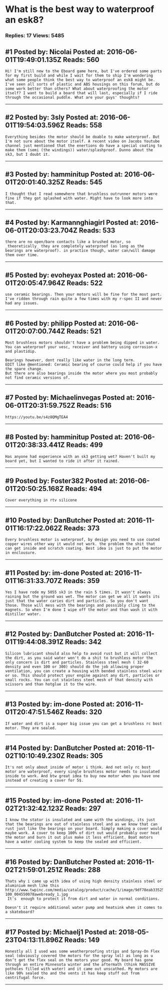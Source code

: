 # What is the best way to waterproof an esk8?

### Replies: 17 Views: 5485

## \#1 Posted by: Nicolai Posted at: 2016-06-01T19:49:01.135Z Reads: 560

```
Hi! I'm still new to the Eboard game here, but I've ordered some parts for my first build and while I wait for them to ship I'm wondering what some people think the best way to waterproof an esk8 might be. I've seen all sorts of plastic and ABS housings on this forum, but do some work better than others? What about waterproofing the motor itself? I want to build a board that will last, especially if I ride through the occasional puddle. What are your guys' thoughts?
```

---
## \#2 Posted by: 3sly Posted at: 2016-06-01T19:54:03.596Z Reads: 558

```
Everything besides the motor should be doable to make waterproof. But I'm not sure about the motor itself. A recent video on Jacobs Youtube channel just mentioned that the enertions do have a special coating to make them (semi (the windings)) water/splashproof. Dunno about the sk3, but I doubt it.
```

---
## \#3 Posted by: hamminitup Posted at: 2016-06-01T20:01:40.325Z Reads: 545

```
I thought that I read somewhere that brushless outrunner motors were fine if they got splashed with water. Might have to look more into that.
```

---
## \#4 Posted by: Karmannghiagirl Posted at: 2016-06-01T20:03:23.704Z Reads: 533

```
there are no open/bare contacts like a brushed motor, so _theoretically_ they are completely waterproof (as long as the bearings are waterproof). in practice though, water can/will damage them over time.
```

---
## \#5 Posted by: evoheyax Posted at: 2016-06-01T20:05:47.964Z Reads: 522

```
use ceramic bearings. Then your motors will be fine for the most part. I've ridden through rain quite a few times with my r-spec II and never had any issues.
```

---
## \#6 Posted by: philipp Posted at: 2016-06-01T20:07:00.744Z Reads: 521

```
Most brushless motors shouldn't have a problem being dipped in water.
You can waterproof your vesc, receiver and battery using corrosion-x and plastidip.

Bearings however, dont really like water in the long term.
EDIT like @mentioned: Ceramic bearing of course could help if you have the spare change.
But there are also bearings inside the motor where you most probably not find ceramic versions of.
```

---
## \#7 Posted by: Michaelinvegas Posted at: 2016-06-01T20:31:59.752Z Reads: 516

```
https://youtu.be/s4z8QMgTEA4
```

---
## \#8 Posted by: hamminitup Posted at: 2016-06-01T20:38:33.441Z Reads: 499

```
Has anyone had experience with an sk3 getting wet? Haven't built my board yet, but I wanted to ride it after it rained.
```

---
## \#9 Posted by: Foster382 Posted at: 2016-06-01T20:50:25.168Z Reads: 494

```
Cover everything in rtv silicone
```

---
## \#10 Posted by: DanButcher Posted at: 2016-11-01T16:17:22.062Z Reads: 373

```
Every brushless motor is waterproof, by design you need to use coated copper wires other way it would not work. the problem the shit that can get inside and scratch coating. Best idea is just to put the motor in enclousure.
```

---
## \#11 Posted by: im-done Posted at: 2016-11-01T16:31:33.707Z Reads: 359

```
Yes I have rode my 5055 sk3 in the rain 5 times. It wasn't always raining but the ground was wet. The motor can get we all it wants its just that the water caries dirt and particles. So you don't want those. Those will mess with the bearings and posssibly cling to the magnets. So when I'm done I wipe off the motor and than wash it with distiller water.
```

---
## \#12 Posted by: DanButcher Posted at: 2016-11-01T19:44:08.391Z Reads: 342

```
Silicon lubricant should also help to avoid rust but it will collect the dirt, as you said water won't do a shit to brushless motor the only concern is dirt and particles. Stainless steel mesh ( 32-60 density and even 100 or 300) should do the job allowing proper ventilation, you can create a housing with bended stainless steel wire or so. This should protect your engine against any dirt, particles or small rocks. You can cut stainless steel mesh of that density with scissors and than hotglue it to the wire.
```

---
## \#13 Posted by: im-done Posted at: 2016-11-01T20:47:51.546Z Reads: 320

```
If water and dirt is a super big issue you can get a brushless rc bost motor. They are sealed.
```

---
## \#14 Posted by: DanButcher Posted at: 2016-11-02T10:10:49.230Z Reads: 305

```
It's not only about inside of motor i think. And not only rc bost motor are waterproof, every single brushless motor needs to insulated inside to work. And btw great idea to buy new motor when you have one instead of creating a cover for 5$.
```

---
## \#15 Posted by: im-done Posted at: 2016-11-02T21:32:42.123Z Reads: 297

```
I know the stator is insulated and same with the windings, its just that the bearings are out of stainless steel and as we know that can rust just like the bearings on your board. Simply making a cover would maybe work. A cover to keep 100% of dirt out would probably over heat the motor and burn it out plus make it less efficient. Boat motors have a water cooling system to keep the sealed and efficient.
```

---
## \#16 Posted by: DanButcher Posted at: 2016-11-02T21:59:01.251Z Reads: 288

```
Thats why i came up with idea of using high density stainless steel or aluminium mesh like this http://www.twpinc.com/media/catalog/product/cache/1/image/9df78eab33525d08d6e5fb8d27136e95/s/_/s_s-100_004550078awebready_1.jpg
 It's  enough to protect it from dirt and water in normal conditions.

Doesn't it require additional water pump and heatsink when it comes to a skateboard?
```

---
## \#17 Posted by: Michaelj1 Posted at: 2018-05-23T04:13:11.896Z Reads: 149

```
Honestly all I used was some weatherproofing strips and Spray-On Flex seal (obviously covered the motors for the spray lol) as long as u don’t get the flex seal on the motors your good. My board has gone through an entire Minnesota winter and the aftermath (think MASSIVE potholes filled with water) and it came out unscathed. My motors are like 90% sealed tho and the vents it has keep stuff out from centrifugal force.
```

---

